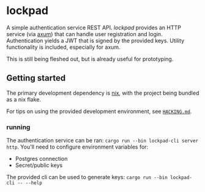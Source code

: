 # lockpad

A simple authentication service REST API.
*lockpad* provides an HTTP service (via [axum](https://github.com/tokio-rs/axum)) that can handle user registration and login.
Authentication yields a JWT that is signed by the provided keys.
Utility functionality is included, especially for axum.

This is still being fleshed out, but is already useful for prototyping.

## Getting started

The primary development dependency is [nix](https://nixos.org/), with the project being bundled as a nix flake.

For tips on using the provided development environment, see [`HACKING.md`](HACKING.md).


### running

The authentication service can be ran: `cargo run --bin lockpad-cli server http`.
You'll need to configure environment variables for:

- Postgres connection
- Secret/public keys

The provided cli can be used to generate keys: `cargo run --bin lockpad-cli -- --help`
